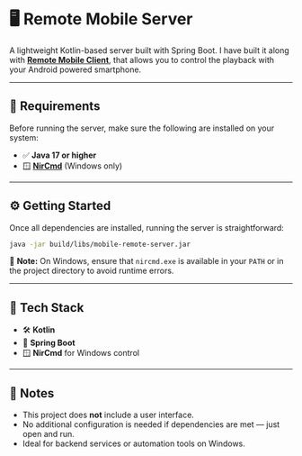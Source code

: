 # 🖥️ Remote Mobile Server

A lightweight Kotlin-based server built with Spring Boot. I have built it along with **[Remote Mobile Client](https://github.com/Lightios/MobileRemoteClient)**, that allows you to control the playback with your Android powered smartphone.

---

## 🚀 Requirements

Before running the server, make sure the following are installed on your system:

- ✅ **Java 17 or higher**
- 🪟 **[NirCmd](https://www.nirsoft.net/utils/nircmd.html)** (Windows only)

---

## ⚙️ Getting Started

Once all dependencies are installed, running the server is straightforward:

```bash
java -jar build/libs/mobile-remote-server.jar
```

📝 **Note:** On Windows, ensure that `nircmd.exe` is available in your `PATH` or in the project directory to avoid runtime errors.

---

## 🧠 Tech Stack

- 🛠️ **Kotlin**
- 🌱 **Spring Boot**
- 🪟 **NirCmd** for Windows control

---

## 📌 Notes

- This project does **not** include a user interface.
- No additional configuration is needed if dependencies are met — just open and run.
- Ideal for backend services or automation tools on Windows.
